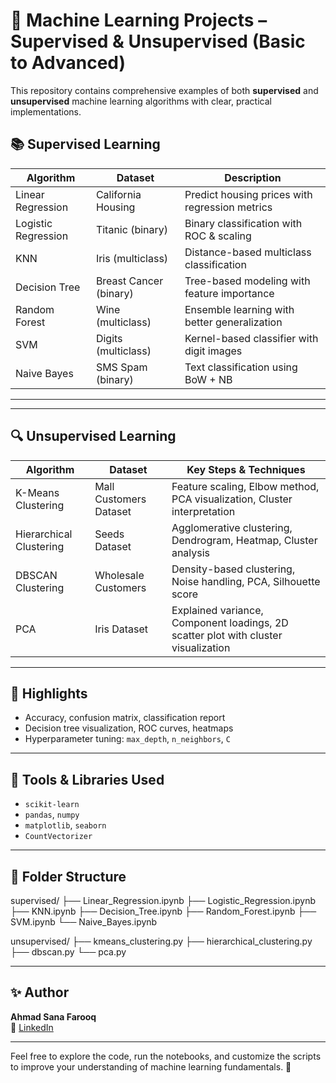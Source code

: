 # 🧠 Machine Learning Projects – Supervised & Unsupervised (Basic to Advanced)

This repository contains comprehensive examples of both **supervised** and **unsupervised** machine learning algorithms with clear, practical implementations.


## 📚 Supervised Learning

| Algorithm           | Dataset                | Description                                    |
| ------------------- | ---------------------- | ---------------------------------------------- |
| Linear Regression   | California Housing     | Predict housing prices with regression metrics |
| Logistic Regression | Titanic (binary)       | Binary classification with ROC & scaling       |
| KNN                 | Iris (multiclass)      | Distance-based multiclass classification       |
| Decision Tree       | Breast Cancer (binary) | Tree-based modeling with feature importance    |
| Random Forest       | Wine (multiclass)      | Ensemble learning with better generalization   |
| SVM                 | Digits (multiclass)    | Kernel-based classifier with digit images      |
| Naive Bayes         | SMS Spam (binary)      | Text classification using BoW + NB             |
---
---

## 🔍 Unsupervised Learning

| Algorithm                     | Dataset                 | Key Steps & Techniques                                                                 |
|------------------------------|-------------------------|-----------------------------------------------------------------------------------------|
| K-Means Clustering       | Mall Customers Dataset  | Feature scaling, Elbow method, PCA visualization, Cluster interpretation                |
| Hierarchical Clustering  | Seeds Dataset           | Agglomerative clustering, Dendrogram, Heatmap, Cluster analysis                            |
| DBSCAN Clustering        | Wholesale Customers     | Density-based clustering, Noise handling, PCA, Silhouette score                                |
| PCA                      | Iris Dataset            | Explained variance, Component loadings, 2D scatter plot with cluster visualization              |

---
## 📌 Highlights

- Accuracy, confusion matrix, classification report
- Decision tree visualization, ROC curves, heatmaps
- Hyperparameter tuning: `max_depth`, `n_neighbors`, `C`

---

## 🔧 Tools & Libraries Used

- `scikit-learn`
- `pandas`, `numpy`
- `matplotlib`, `seaborn`
- `CountVectorizer`

---

## 📁 Folder Structure

supervised/
├── Linear_Regression.ipynb
├── Logistic_Regression.ipynb
├── KNN.ipynb
├── Decision_Tree.ipynb
├── Random_Forest.ipynb
├── SVM.ipynb
└── Naive_Bayes.ipynb

unsupervised/
├── kmeans_clustering.py
├── hierarchical_clustering.py
├── dbscan.py
└── pca.py

---

## ✨ Author

**Ahmad Sana Farooq**  
🔗 [LinkedIn](https://www.linkedin.com/in/ahmad-sana-farooq/)

---

Feel free to explore the code, run the notebooks, and customize the scripts to improve your understanding of machine learning fundamentals. 🚀
